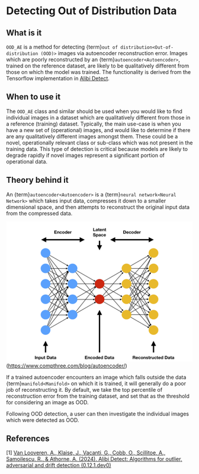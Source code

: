 # Detecting Out of Distribution Data

## What is it

`OOD_AE` is a method for detecting
{term}`out of distribution<Out-of-distribution (OOD)>` images via autoencoder
reconstruction error. Images which are poorly reconstructed by an
{term}`autoencoder<Autoencoder>`, trained on the reference dataset, are likely
to be qualitatively different from those on which the model was trained. The
functionality is derived from the Tensorflow implementation in
[Alibi Detect](https://github.com/SeldonIO/alibi-detect).

## When to use it

The `OOD_AE` class and similar should be used when you would like to find
individual images in a dataset which are qualitatively different from those in
a reference (training) dataset. Typically, the main use-case is when you have a
new set of (operational) images, and would like to determine if there are any
qualitatively different images amongst them. These could be a novel,
operationally relevant class or sub-class which was not present in the training
data. This type of detection is critical because models are likely to degrade
rapidly if novel images represent a significant portion of operational data.

## Theory behind it

An {term}`autoencoder<Autoencoder>` is a {term}`neural network<Neural Network>`
which takes input data, compresses it down to a smaller dimensional space, and
then attempts to reconstruct the original input data from the compressed data.

![ae](./images/ae.png) (<https://www.compthree.com/blog/autoencoder/>)

If a trained autoencoder encounters an image which falls outside the data
{term}`manifold<Manifold>` on which it is trained, it will generally do a poor
job of reconstructing it. By default, we take the top percentile of
reconstruction error from the training dataset, and set that as the threshold
for considering an image as OOD.

Following OOD detection, a user can then investigate the individual images
which were detected as OOD.

## References

[1] [Van Looveren, A., Klaise, J., Vacanti, G., Cobb, O., Scillitoe, A.,
Samoilescu, R., & Athorne, A. (2024). Alibi Detect: Algorithms for outlier,
adversarial and drift detection
(0.12.1.dev0)](https://github.com/SeldonIO/alibi-detect)
